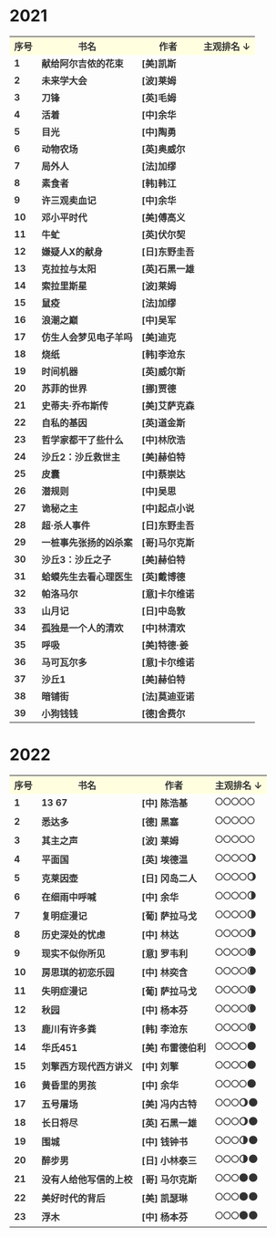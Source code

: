 # 2021

<table style="color:#333333;font-weight:bold">
    <tr style="background-color:#FFFFE0"><th>序号</th><th>书名</th><th>作者</th><th>主观排名  ↓</th></tr>
    <tr><td>1</td><td>献给阿尔吉侬的花束</td><td>[美]凯斯</td><td></td></tr>
    <tr><td>2</td><td>未来学大会</td><td>[波]莱姆</td><td></td></tr>
    <tr><td>3</td><td>刀锋</td><td>[英]毛姆</td><td></td></tr>
    <tr><td>4</td><td>活着</td><td>[中]余华</td><td></td></tr>
    <tr><td>5</td><td>目光</td><td>[中]陶勇</td><td></td></tr>
    <tr><td>6</td><td>动物农场</td><td>[英]奥威尔</td><td></td></tr>
    <tr><td>7</td><td>局外人</td><td>[法]加缪</td><td></td></tr>
    <tr><td>8</td><td>素食者</td><td>[韩]韩江</td><td></td></tr>
    <tr><td>9</td><td>许三观卖血记</td><td>[中]余华</td><td></td></tr>
    <tr><td>10</td><td>邓小平时代</td><td>[美]傅高义</td><td></td></tr>
    <tr><td>11</td><td>牛虻</td><td>[英]伏尔契</td><td></td></tr>
    <tr><td>12</td><td>嫌疑人X的献身</td><td>[日]东野圭吾</td><td></td></tr>
    <tr><td>13</td><td>克拉拉与太阳</td><td>[英]石黑一雄</td><td></td></tr>
    <tr><td>14</td><td>索拉里斯星</td><td>[波]莱姆</td><td></td></tr>
    <tr><td>15</td><td>鼠疫</td><td>[法]加缪</td><td></td></tr>
    <tr><td>16</td><td>浪潮之巅</td><td>[中]吴军</td><td></td></tr>
    <tr><td>17</td><td>仿生人会梦见电子羊吗</td><td>[美]迪克</td><td></td></tr>
    <tr><td>18</td><td>烧纸</td><td>[韩]李沧东</td><td></td></tr>
    <tr><td>19</td><td>时间机器</td><td>[英]威尔斯</td><td></td></tr>
    <tr><td>20</td><td>苏菲的世界</td><td>[挪]贾德</td><td></td></tr>
    <tr><td>21</td><td>史蒂夫·乔布斯传</td><td>[美]艾萨克森</td><td></td></tr>
    <tr><td>22</td><td>自私的基因</td><td>[英]道金斯</td><td></td></tr>
    <tr><td>23</td><td>哲学家都干了些什么</td><td>[中]林欣浩</td><td></td></tr>
    <tr><td>24</td><td>沙丘2：沙丘救世主</td><td>[美]赫伯特</td><td></td></tr>
    <tr><td>25</td><td>皮囊</td><td>[中]蔡崇达</td><td></td></tr>
    <tr><td>26</td><td>潜规则</td><td>[中]吴思</td><td></td></tr>
    <tr><td>27</td><td>诡秘之主</td><td>[中]起点小说</td><td></td></tr>
    <tr><td>28</td><td>超·杀人事件</td><td>[日]东野圭吾</td><td></td></tr>
    <tr><td>29</td><td>一桩事先张扬的凶杀案</td><td>[哥]马尔克斯</td><td></td></tr>
    <tr><td>30</td><td>沙丘3：沙丘之子</td><td>[美]赫伯特</td><td></td></tr>
    <tr><td>31</td><td>蛤蟆先生去看心理医生</td><td>[英]戴博德</td><td></td></tr>
    <tr><td>32</td><td>帕洛马尔</td><td>[意]卡尔维诺</td><td></td></tr>
    <tr><td>33</td><td>山月记</td><td>[日]中岛敦</td><td></td></tr>
    <tr><td>34</td><td>孤独是一个人的清欢</td><td>[中]林清欢</td><td></td></tr>
    <tr><td>35</td><td>呼吸</td><td>[美]特德·姜</td><td></td></tr>
    <tr><td>36</td><td>马可瓦尔多</td><td>[意]卡尔维诺</td><td></td></tr>
    <tr><td>37</td><td>沙丘1</td><td>[美]赫伯特</td><td></td></tr>
    <tr><td>38</td><td>暗铺街</td><td>[法]莫迪亚诺</td><td></td></tr>
    <tr><td>39</td><td>小狗钱钱</td><td>[德]舍费尔</td><td></td></tr>
</table>










# 2022

<table style="color:#333333;font-weight:bold">
    <tr style="background-color:#FFFFE0"><th>序号</th><th>书名</th><th>作者</th><th>主观排名  ↓</th></tr>
    <tr><td>1</td><td>13 67</td><td>[中] 陈浩基</td><td>🌕🌕🌕🌕🌕</td></tr>
    <tr><td>2</td><td>悉达多</td><td>[德] 黑塞</td><td>🌕🌕🌕🌕🌕</td></tr>
    <tr><td>3</td><td>其主之声</td><td>[波] 莱姆</td><td>🌕🌕🌕🌕🌕</td></tr>
    <tr><td>4</td><td>平面国</td><td>[英] 埃德温</td><td>🌕🌕🌕🌕🌖</td></tr>
    <tr><td>5</td><td>克莱因壶</td><td>[日] 冈岛二人</td><td>🌕🌕🌕🌕🌖</td></tr>
    <tr><td>6</td><td>在细雨中呼喊</td><td>[中] 余华</td><td>🌕🌕🌕🌕🌗</td></tr>
    <tr><td>7</td><td>复明症漫记</td><td>[葡] 萨拉马戈</td><td>🌕🌕🌕🌕🌗</td></tr>
    <tr><td>8</td><td>历史深处的忧虑</td><td>[中] 林达</td><td>🌕🌕🌕🌕🌗</td></tr>
    <tr><td>9</td><td>现实不似你所见</td><td>[意] 罗韦利</td><td>🌕🌕🌕🌕🌘</td></tr>
    <tr><td>10</td><td>房思琪的初恋乐园</td><td>[中] 林奕含</td><td>🌕🌕🌕🌕🌘</td></tr>
    <tr><td>11</td><td>失明症漫记</td><td>[葡] 萨拉马戈</td><td>🌕🌕🌕🌕🌘</td></tr>
    <tr><td>12</td><td>秋园</td><td>[中] 杨本芬</td><td>🌕🌕🌕🌕🌘</td></tr>
    <tr><td>13</td><td>鹿川有许多粪</td><td>[韩] 李沧东</td><td>🌕🌕🌕🌕🌘</td></tr>
    <tr><td>14</td><td>华氏451</td><td>[美] 布雷德伯利</td><td>🌕🌕🌕🌕🌑</td></tr>
    <tr><td>15</td><td>刘擎西方现代西方讲义</td><td>[中] 刘擎</td><td>🌕🌕🌕🌕🌑</td></tr>
    <tr><td>16</td><td>黄昏里的男孩</td><td>[中] 余华</td><td>🌕🌕🌕🌕🌑</td></tr>
    <tr><td>17</td><td>五号屠场</td><td>[美] 冯内古特</td><td>🌕🌕🌕🌖🌑</td></tr>
    <tr><td>18</td><td>长日将尽</td><td>[英] 石黑一雄</td><td>🌕🌕🌕🌖🌑</td></tr>
    <tr><td>19</td><td>围城</td><td>[中] 钱钟书</td><td>🌕🌕🌕🌗🌑</td></tr>
    <tr><td>20</td><td>醉步男</td><td>[日] 小林泰三</td><td>🌕🌕🌕🌗🌑</td></tr>
    <tr><td>21</td><td>没有人给他写信的上校</td><td>[哥] 马尔克斯</td><td>🌕🌕🌕🌑🌑</td></tr>
    <tr><td>22</td><td>美好时代的背后</td><td>[美] 凯瑟琳</td><td>🌕🌕🌕🌑🌑</td></tr>
    <tr><td>23</td><td>浮木</td><td>[中] 杨本芬</td><td>🌕🌕🌕🌑🌑</td></tr>
</table>
